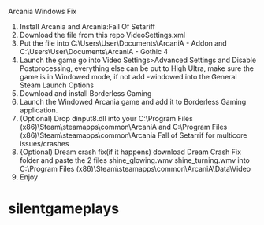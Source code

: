 
Arcania Windows Fix
1. Install Arcania and Arcania:Fall Of Setariff 
2. Download the file from this repo VideoSettings.xml
3. Put the file into  C:\Users\User\Documents\ArcaniA - Addon and C:\Users\User\Documents\ArcaniA - Gothic 4
4. Launch the game go into Video Settings>Advanced Settings and Disable Postprocessing, everything else can be put to High Ultra, make sure the game is in Windowed mode, if not add -windowed into the General Steam Launch Options
5. Download and install Borderless Gaming
6. Launch the Windowed Arcania game and add it to Borderless Gaming application.
7. (Optional) Drop dinput8.dll into your C:\Program Files (x86)\Steam\steamapps\common\ArcaniA and C:\Program Files (x86)\Steam\steamapps\common\Arcania Fall of Setarrif for multicore issues/crashes
8. {Optional) Dream crash fix(if it happens) download Dream Crash Fix folder and paste the 2 files shine_glowing.wmv shine_turning.wmv into C:\Program Files (x86)\Steam\steamapps\common\ArcaniA\Data\Video 
9. Enjoy

# silentgameplays
